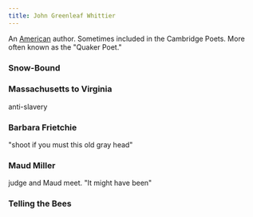 ```yaml
---
title: John Greenleaf Whittier
---
```


An [American](../index.html) author. Sometimes included in the Cambridge Poets. More often known as the "Quaker Poet."

### Snow-Bound

### Massachusetts to Virginia

anti-slavery

### Barbara Frietchie

"shoot if you must this old gray head"

### Maud Miller

judge and Maud meet. "It might have been"

### Telling the Bees
